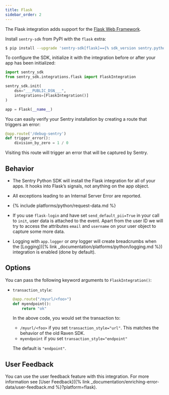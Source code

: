 ```yaml
---
title: Flask
sidebar_order: 2
---
```


<!-- WIZARD -->
The Flask integration adds support for the [Flask Web
Framework](http://flask.pocoo.org/).

Install `sentry-sdk` from PyPI with the `flask` extra:

```bash
$ pip install --upgrade 'sentry-sdk[flask]=={% sdk_version sentry.python %}'
```

To configure the SDK, initialize it with the integration before or after your app has been initialized:

```python
import sentry_sdk
from sentry_sdk.integrations.flask import FlaskIntegration

sentry_sdk.init(
    dsn="___PUBLIC_DSN___",
    integrations=[FlaskIntegration()]
)

app = Flask(__name__)
```

You can easily verify your Sentry installation by creating a route that triggers an error:

```py
@app.route('/debug-sentry')
def trigger_error():
    division_by_zero = 1 / 0
```

Visiting this route will trigger an error that will be captured by Sentry.
<!-- ENDWIZARD -->

## Behavior

* The Sentry Python SDK will install the Flask integration for all of your apps. It hooks into Flask’s signals, not anything on the app object.

* All exceptions leading to an Internal Server Error are reported.

* {% include platforms/python/request-data.md %}

* If you use ``flask-login`` and have set ``send_default_pii=True`` in your
  call to ``init``, user data is attached to the event. Apart from the user ID
  we will try to access the attributes `email` and `username` on your user
  object to capture some more data.

* Logging with `app.logger` or *any* logger will create breadcrumbs when
  the [Logging]({% link _documentation/platforms/python/logging.md %})
  integration is enabled (done by default).

## Options

You can pass the following keyword arguments to `FlaskIntegration()`:

* `transaction_style`:

  ```python
  @app.route("/myurl/<foo>")
  def myendpoint():
      return "ok"
  ```

  In the above code, you would set the transaction to:

  * `/myurl/<foo>` if you set `transaction_style="url"`. This matches the behavior of the old Raven SDK.
  * `myendpoint` if you set `transaction_style="endpoint"`

  The default is `"endpoint"`.

## User Feedback

You can use the user feedback feature with this integration.  For more information see [User Feedback]({% link _documentation/enriching-error-data/user-feedback.md %}?platform=flask).
